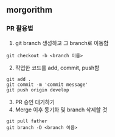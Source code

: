 ## morgorithm

### PR 활용법
1. git branch 생성하고 그 branch로 이동함
```
git checkout -b <branch 이름>
```
2. 작업한 코드를 add, commit, push함
```
git add .
git commit -m 'commit message'
git push origin develop
```
3. PR 승인 대기하기
4. Merge 이후 동기화 및 branch 삭제할 것
```
git pull father
git branch -D <branch 이름>
```
